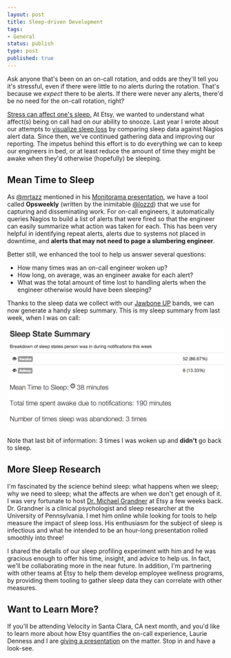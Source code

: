 ```yaml
---
layout: post
title: Sleep-driven Development
tags:
- General
status: publish
type: post
published: true
---
```


Ask anyone that's been on an on-call rotation, and odds are they'll tell you it's stressful,
even if there were little to no alerts during the rotation. That's because we *expect* there to be alerts.
If there were never any alerts, there'd be no need for the on-call rotation, right?

[Stress can affect one's sleep.](https://www.google.com/search?q=stress+effects+on+sleep&oq=stress+effects+on+sleep)
At Etsy, we wanted to understand what affect(s) being on call had on our ability to snooze. Last year I wrote
about our attempts to [visualize sleep loss](http://codeascraft.com/2013/09/28/nagios-sleep-data-and-you/)
by comparing sleep data against Nagios alert data. Since then, we've continued gathering data and improving our reporting.
The impetus behind this effort is to do everything we can to keep our engineers in bed, or at least reduce the amount
of time they might be awake when they'd otherwise (hopefully) be sleeping.

## Mean Time to Sleep

As [@mrtazz](https://twitter.com/mrtazz) mentioned in his [Monitorama presentation](http://vimeo.com/95247023),
we have a tool called **Opsweekly** (written by the inimitable [@lozzd](https://twitter.com/lozzd)) that we use
for capturing and disseminating work. For on-call engineers, it automatically queries Nagios to build a list of
alerts that were fired so that the engineer can easily summarize what action was taken for each.
This has been very helpful in identifying repeat alerts, alerts due to systems not placed
in downtime, and **alerts that may not need to page a slumbering engineer**.

Better still, we enhanced the tool to help us answer several questions:

* How many times was an on-call engineer woken up?
* How long, on average, was an engineer awake for each alert?
* What was the total amount of time lost to handling alerts when the engineer otherwise would have been sleeping?

Thanks to the sleep data we collect with our [Jawbone UP](https://jawbone.com/up) bands, we can now generate a handy sleep
summary. This is my sleep summary from last week, when I was on call:

![frantz sleep summary](/images/frantz_sleep_summary_20140516_20140523.png)

Note that last bit of information: 3 times I was woken up and **didn't** go back to sleep.

## More Sleep Research

I'm fascinated by the science behind sleep: what happens when we sleep; why we need to sleep; what the affects
are when we don't get enough of it. I was very fortunate to host [Dr. Michael Grandner](http://www.michaelgrandner.com/)
at Etsy a few weeks back. Dr. Grandner is a clinical psychologist and sleep researcher at the University of Pennsylvania.
I met him online while looking for tools to help measure the impact of sleep loss. His enthusiasm for the subject of sleep
is infectious and what he intended to be an hour-long presentation rolled smoothly into three!

I shared the details of our sleep profiling experiment with him and he was gracious enough to offer his time,
insight, and advice to help us. In fact, we'll be collaborating more in the near future. In addition, I'm partnering with
other teams at Etsy to help them develop employee wellness programs, by providing them tooling to gather sleep data they can
correlate with other measures.

## Want to Learn More?

If you'll be attending Velocity in Santa Clara, CA next month, and you'd like to learn more about how Etsy quantifies the
on-call experience, Laurie Denness and I are [giving a presentation](http://velocityconf.com/velocity2014/public/schedule/detail/35188)
on the matter. Stop in and have a look-see.
